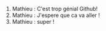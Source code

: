 1. Mathieu : C'est trop génial Github!
2. Mathieu : J'espere que ca va aller !
3. Mathieu : super !
